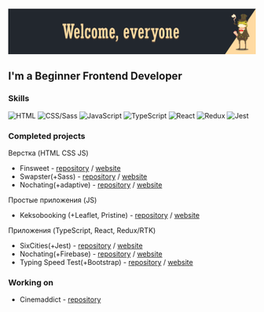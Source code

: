 [![Header](https://github.com/talkingmachine/talkingmachine/blob/main/img/tm-header.png)](https://github.com/talkingmachine)
##  I'm a Beginner Frontend Developer

### Skills
<!-- skills -->
![HTML](https://img.shields.io/badge/HTML-222222?style=for-the-badge&logo=html5)
![CSS/Sass](https://img.shields.io/badge/Css/Sass-222222?style=for-the-badge&logo=css3)
![JavaScript](https://img.shields.io/badge/JavaScript-222222?style=for-the-badge&logo=javascript)
![TypeScript](https://img.shields.io/badge/Typescript-222222?style=for-the-badge&logo=typescript)
![React](https://img.shields.io/badge/React-222222?style=for-the-badge&logo=react)
![Redux](https://img.shields.io/badge/Redux-222222?style=for-the-badge&logo=redux)
![Jest](https://img.shields.io/badge/Jest-222222?style=for-the-badge&logo=jest)
<!-- skills -->

### Completed projects
<!-- projects -->
Верстка (HTML CSS JS)
* Finsweet - [repository](https://github.com/talkingmachine/finsweet) / 
[website](https://finsweet-opal.vercel.app/)<br>
* Swapster(+Sass) - [repository](https://github.com/talkingmachine/Swapster) / 
[website](https://swapster.vercel.app/)<br>
* Nochating(+adaptive) - [repository](https://github.com/talkingmachine/nochating) / 
[website](https://nochating.vercel.app/)<br>

Простые приложения (JS)
* Keksobooking (+Leaflet, Pristine) - [repository](https://github.com/talkingmachine/Keksobooking) / 
[website](https://keksobooking-sigma.vercel.app/)<br>

Приложения (TypeScript, React, Redux/RTK)
* SixCities(+Jest) - [repository](https://github.com/talkingmachine/SixCtiesSimple) / 
[website](https://six-cties-simple.vercel.app/)<br>
* Nochating(+Firebase) - [repository](https://github.com/talkingmachine/nochating) / 
[website](https://nochating.vercel.app/)<br>
* Typing Speed Test(+Bootstrap) - [repository](https://github.com/talkingmachine/TypingSpeedTest) / 
[website](https://typing-speed-test-psi-bice.vercel.app/)<br>
<!-- projects -->

### Working on
<!-- in progress -->
* Cinemaddict - [repository](https://github.com/talkingmachine/Cinemaddict-UNFINISHED)<br>
<!-- in progress -->
